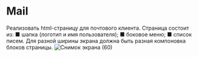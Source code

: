 # Mail
Реализовать html-страницу для почтового клиента.
Страница состоит из:
■ шапка (логотип и имя пользователя);
■ боковое меню;
■ список писем.
Для разной ширины экрана должна быть разная компоновка 
блоков страницы.
![Снимок экрана (60)](https://user-images.githubusercontent.com/105380181/215260092-0284de98-5aad-405d-8cfd-79cd9ab83e4d.png)
